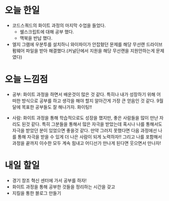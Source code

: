 오늘 한일
========
- 코드스쿼드의 화이트 과정의 마지막 수업을 들었다.
  - 쉘스크립트에 대해 공부 했다.
  - 맥북을 반납 했다.
- 엘지 그램에 우분투를 설치하니 와이파이가 안잡혔던 문제를 해당 무선랜 드라이브 펌웨어 파일을 받아 해결했다.(커널단에서 지원을 해당 무선랜을 지원안하는게 문제였다)

오늘 느낌점
==========
- 공부: 화이트 과정을 하면서 배운것이 많은 것 같다. 특히나 내가 성장하기 위해 어떠한 방식으로 공부를 하고 생각을 해야 할지 알아간게 가장 큰 얻음인 것 같다. 9월달에 목표한 공부들도 잘 해나가자. 화이팅!!  

- 사람: 화이트 과정을 통해 학습적으로도 성장을 했지만, 좋은 사람들을 많이 만난 자리도 된것 같다. 특히 그분들을 통해서 많은 자극을 받았는데 혹시나 나를 통해서도 자극을 받았던 분이 있었으면 좋을것 같다. 만약 그러지 못했다면 다음 과정에선 나를 통해 자극을 받을 수 있게 더 나은 사람이 되게 노력하자!! 그리고 나를 포함해서 과정을 끝까지 이수한 모두 계속 힘내고 어디선가 만나게 된다면 웃으면서 만나자!

내일 할일
=========
- 경기 창조 혁신 센터에 가서 공부를 하자!
- 화이트 과정을 통해 공부한 것들을 정리하는 시간을 갖고
- 지킬을 통한 블로그 만들기
